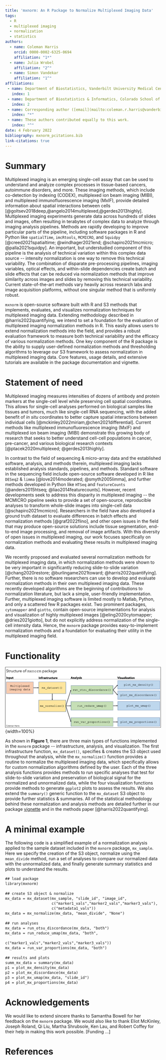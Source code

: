```yaml
---
title: 'mxnorm: An R Package to Normalize Multiplexed Imaging Data'
tags:
  - R
  - multiplexed imaging
  - normalization
  - statistics
authors:
  - name: Coleman Harris
    orcid: 0000-0002-6325-0694
    affiliation: "1*"
  - name: Julia Wrobel
    affiliation: "2^"
  - name: Simon Vandekar
    affiliation: "1^"
affiliations:
 - name: Department of Biostatistics, Vanderbilt University Medical Center, Nashville, TN, USA
   index: 1
 - name: Department of Biostatistics & Informatics, Colorado School of Public Health, Aurora, CO, USA
   index: 2
 - name: Corresponding author ([email](mailto:coleman.r.harris@vanderbilt.edu))
   index: "*"
 - name: These authors contributed equally to this work.
   index: "^"
date: 4 February 2022
bibliography: mxnorm_pcitations.bib
link-citations: true
---
```


# Summary

Multiplexed imaging is an emerging single-cell assay that can be used to understand and analyze complex processes in tissue-based cancers, autoimmune disorders, and more. These imaging methods, which include co-detection by indexing (CODEX), multiplexed ion beam imaging (MIBI), and multiplexed immunofluorescence imaging (MxIF), provide detailed information about spatial interactions between cells [@goltsev2018deep,@angelo2014multiplexed,@gerdes2013highly]. Multiplexed imaging experiments generate data across hundreds of slides and images, often resulting in terabytes of complex data to analyze through imaging analysis pipelines. Methods are rapidly developing to improve particular parts of the pipeline, including software packages in R and Python like `spatialTime`, `imcRtools`, `MCMICRO`, and `Squidpy` [@creed2021spatialtime; @windhager2021end; @schapiro2021mcmicro; @palla2021squidpy]. An important, but understudied component of this pipeline is the analysis of technical variation within this complex data source --  intensity normalization is one way to remove this technical variability. The combination of disparate pre-processing pipelines, imaging variables, optical effects, and within-slide dependencies create batch and slide effects that can be reduced via normalization methods that improve similarity across images and slides by removing this technical variability. Current state-of-the-art methods vary heavily across research labs and image acquisition platforms, without one singular method that is uniformly robust.

`mxnorm` is open-source software built with R and S3 methods that implements, evaluates, and visualizes normalization techniques for multiplexed imaging data. Extending methodology described in @harris2022quantifying, we intend to set a foundation for the evaluation of multiplexed imaging normalization methods in R. This easily allows users to extend normalization methods into the field, and provides a robust evaluation framework to measure both technical variability and the efficacy of various normalization methods. One key component of the R package is the ability to supply user-defined normalization methods and thresholding algorithms to leverage our S3 framework to assess normalization in multiplexed imaging data. Core features, usage details, and extensive tutorials are available in the package documentation and vignette.

# Statement of need

Multiplexed imaging measures intensities of dozens of antibody and protein markers at the single-cell level while preserving cell spatial coordinates. This allows for single-cell analyses performed on biological samples like tissues and tumors, much like single-cell RNA sequencing, with the added benefit of *in situ* coordinates to better capture spatial interactions between individual cells [@mckinley2022miriam,@chen2021differential]. Current methods like multiplexed immunofluorescence imaging (MxIF) and multiplexed ion beam imaging (MIBI) demonstrate this growing body of research that seeks to better understand cell-cell populations in cancer, pre-cancer, and various biological research contexts [@ptacek2020multiplexed; @gerdes2013highly].

In contrast to the field of sequencing & micro-array data and the established software, analysis, and methods therein, multiplexed imaging lacks established analysis standards, pipelines, and methods. Standard software in the sequencing field include open-source software developed in R like `DESeq2` & `limma` [@love2014moderated; @smyth2005limma], and further methods developed in Python like `HTSeq` and `featureCounts` [@anders2015htseq; @liao2014featurecounts]. However, recent developments seek to address this disparity in multiplexed imaging -- the MCMICRO pipeline seeks to provide a set of open-source, reproducible analyses to transform whole-slide images into single-cell data [@schapiro2021mcmicro]. Researchers in the field have also developed a ground truth dataset to evaluate differences in batch effects and normalization methods [@graf2022flino], and other open issues in the field that may produce open-source solutions include tissue segmentation, end-to-end image processing, and removal of image artifacts. With this diversity of open issues in multiplexed imaging, our work focuses specifically on normalization methods and evaluating these results in multiplexed imaging data.

We recently proposed and evaluated several normalization methods for multiplexed imaging data, in which normalization methods were shown to be very important in significantly reducing slide-to-slide variation [@chang2020restore; @burlingame2021toward; @harris2022quantifying]. Further, there is no software researchers can use to develop and evaluate normalization methods in their own multiplexed imaging data. These recently developed algorithms are the beginning of contributions to normalization literature, but lack a simple, user-friendly implementation. Further, multiplexed imaging software is limited mostly to Matlab, Python, and only a scattered few R packages exist. Two prominent packages, `cytomapper` and `giotto`, contain open-source implementations for analysis and visualization of highly multiplexed images [@eling2020cytomapper; @dries2021giotto], but do not explicitly address normalization of the single-cell intensity data. Hence, the `mxnorm` package provides easy-to-implement normalization methods and a foundation for evaluating their utility in the multiplexed imaging field.

# Functionality

![Figure 1: Basic structure of the `mxnorm` package and associated functions](mxnorm_structure.png){width=100%}

As shown in **Figure 1**, there are three main types of functions implemented in the `mxnorm` package -- infrastructure, analysis, and visualization. The first infrastructure function, `mx_dataset()`, specifies & creates the S3 object used throughout the analysis, while the `mx_normalize()` function provides a routine to normalize the multiplexed imaging data, which specifically allows for custom normalization algorithms defined by the user. Each of the three analysis functions provides methods to run specific analyses that test for slide-to-slide variation and preservation of biological signal for the normalized and unnormalized data, while the four visualization functions provide methods to generate `ggplot2` plots to assess the results. We also extend the `summary()` generic function to the `mx_dataset` S3 object to provide further statistics & summaries. All of the statistical methodology behind these normalization and analysis methods are detailed further in our package [vignette](https://google.com) and in the methods paper [@harris2022quantifying].

# A minimal example

The following code is a simplified example of a normalization analysis applied to the sample dataset included in the `mxnorm` package, `mx_sample`. Here we specify the creation of the S3 object, normalize using the `mean_divide` method, run a set of analyses to compare our normalized data with the unnormalized data, and finally generate summary statistics and plots to understand the results.

```{r}
## load package
library(mxnorm)

## create S3 object & normalize
mx_data = mx_dataset(mx_sample, "slide_id", "image_id", 
                     c("marker1_vals","marker2_vals","marker3_vals"),
                     c("metadata1_vals"))
mx_data = mx_normalize(mx_data, "mean_divide", "None")

## run analyses
mx_data = run_otsu_discordance(mx_data, "both")
mx_data = run_reduce_umap(mx_data, "both", 
                         c("marker1_vals","marker2_vals","marker3_vals"))
mx_data = run_var_proportions(mx_data, "both")

## results and plots
summ_mx_data = summary(mx_data)
p1 = plot_mx_density(mx_data)
p2 = plot_mx_discordance(mx_data)
p3 = plot_mx_umap(mx_data, "slide_id")
p4 = plot_mx_proportions(mx_data)
```

# Acknowledgements

We would like to extend sincere thanks to Samantha Bowell for her feedback on the `mxnorm` package. We would also like to thank Eliot McKinley, Joseph Roland, Qi Liu, Martha Shrubsole, Ken Lau, and Robert Coffey for their help in making this work possible. [Funding ...]

# References
